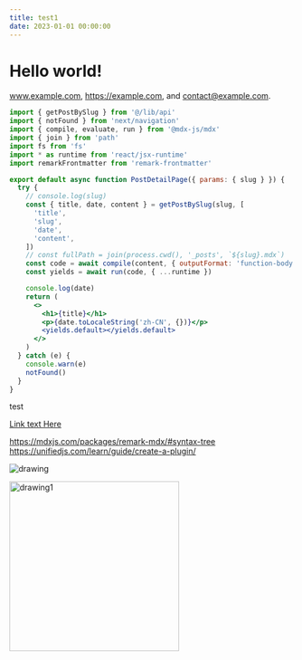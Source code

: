 ```yaml
---
title: test1
date: 2023-01-01 00:00:00
---
```


# Hello world!

www.example.com, https://example.com, and contact@example.com.

```jsx
import { getPostBySlug } from '@/lib/api'
import { notFound } from 'next/navigation'
import { compile, evaluate, run } from '@mdx-js/mdx'
import { join } from 'path'
import fs from 'fs'
import * as runtime from 'react/jsx-runtime'
import remarkFrontmatter from 'remark-frontmatter'

export default async function PostDetailPage({ params: { slug } }) {
  try {
    // console.log(slug)
    const { title, date, content } = getPostBySlug(slug, [
      'title',
      'slug',
      'date',
      'content',
    ])
    // const fullPath = join(process.cwd(), '_posts', `${slug}.mdx`)
    const code = await compile(content, { outputFormat: 'function-body' })
    const yields = await run(code, { ...runtime })

    console.log(date)
    return (
      <>
        <h1>{title}</h1>
        <p>{date.toLocaleString('zh-CN', {})}</p>
        <yields.default></yields.default>
      </>
    )
  } catch (e) {
    console.warn(e)
    notFound()
  }
}
```

<TestComponent />

<script>
  console.log(window)
</script>

<div className='test'> test</div>

<style>
.test {
  width: 200px;
  height: 200px;
  background: skyblue;
}
</style>

[Link text Here](https://link-url-here.org)

https://mdxjs.com/packages/remark-mdx/#syntax-tree
https://unifiedjs.com/learn/guide/create-a-plugin/

![drawing](/next.svg)

<img src="/chicken.webp" alt="drawing1" style="width:300px;"/>
